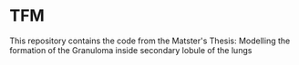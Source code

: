 # TFM
This repository contains the code from the Matster's Thesis: Modelling the formation of the Granuloma inside secondary lobule of the lungs
